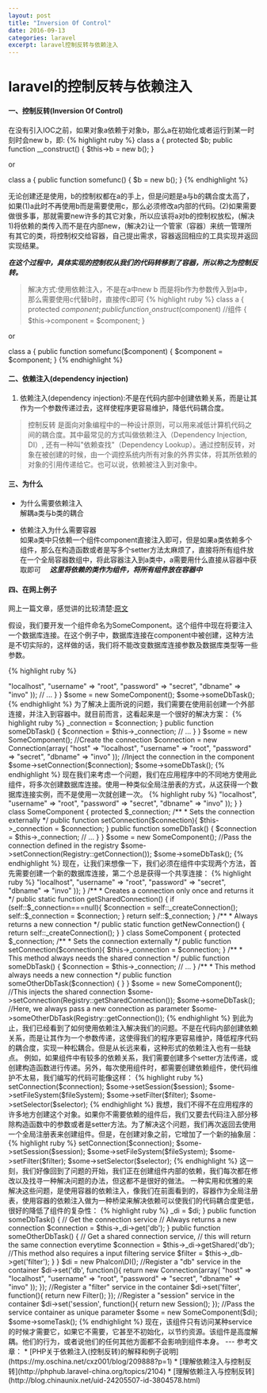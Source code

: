 ```yaml
---
layout: post
title: "Inversion Of Control"
date: 2016-09-13
categories: laravel
excerpt: laravel控制反转与依赖注入
---
```


# laravel的控制反转与依赖注入

####  一、控制反转(Inversion Of Control)

在没有引入IOC之前，如果对象a依赖于对象b，那么a在初始化或者运行到某一时刻时会new b，即:
{% highlight ruby %}
class a
{
    protected $b;
    public function __construct()
    {
        $this->b = new b();
    }

or

class a
{
    public function somefunc()
    {
        $b = new b();
    }
{% endhighlight %}

无论创建还是使用，b的控制权都在a的手上，但是问题是a与b的耦合度太高了，如果(1)a此时不再使用b而是需要使用c，那么必须修改a内部的代码。(2)如果需要做很多事，那就需要new许多的其它对象，所以应该将a对b的控制权放松，(解决1)将依赖的类传入而不是在内部new，(解决2)让一个管家（容器）来统一管理所有其它的类，将控制权交给容器，自己提出需求，容器返回相应的工具实现并返回实现结果。

***在这个过程中，具体实现的控制权从我们的代码转移到了容器，所以称之为控制反转。***

> 解决方式:使用依赖注入，不是在a中new b 而是将b作为参数传入到a中，那么需要使用c代替b时，直接传c即可
{% highlight ruby %}
class a
{
    protected $component;
    public function __construct($component)  //组件
    {
        $this->component = $component;
    }

or

class a
{
    public function somefunc($component)
    {
        $component = $component;
    }
{% endhighlight %}

#### 二、依赖注入(dependency injection)
1. 依赖注入(dependency injection):不是在代码内部中创建依赖关系，而是让其作为一个参数传递过去，这样使程序更容易维护，降低代码耦合度。

> 控制反转 是面向对象编程中的一种设计原则，可以用来减低计算机代码之间的耦合度。其中最常见的方式叫做依赖注入（Dependency Injection, DI）, 还有一种叫"依赖查找"（Dependency Lookup）。通过控制反转，对象在被创建的时候，由一个调控系统内所有对象的外界实体，将其所依赖的对象的引用传递给它。也可以说，依赖被注入到对象中。

#### 三、为什么
* 为什么需要依赖注入  
  解耦a类与b类的耦合

* 依赖注入为什么需要容器  
  如果a类中只依赖一个组件component直接注入即可，但是如果a类依赖多个组件，那么在构造函数或者是写多个setter方法太麻烦了，直接将所有组件放在一个全局容器数组中，将此容器注入到a类中，a需要用什么直接从容器中获取即可　
  ***这里将依赖的类作为组件，将所有组件放在容器中***

#### 四、在网上例子
网上一篇文章，感觉讲的比较清楚:[原文](https://my.oschina.net/cxz001/blog/209888?p=1)

  假设，我们要开发一个组件命名为SomeComponent。这个组件中现在将要注入一个数据库连接。在这个例子中，数据库连接在component中被创建，这种方法是不切实际的，这样做的话，我们将不能改变数据库连接参数及数据库类型等一些参数。

{% highlight ruby %}
<?php

class SomeComponent
{

    /**
     * The instantiation of the connection is hardcoded inside
     * the component so is difficult to replace it externally
     * or change its behavior
     */
    public function someDbTask()
    {
        $connection = new Connection(array(
            "host" => "localhost",
            "username" => "root",
            "password" => "secret",
            "dbname" => "invo"
        ));

        // ...
    }

}

$some = new SomeComponent();
$some->someDbTask();
{% endhighlight %}

  为了解决上面所说的问题，我们需要在使用前创建一个外部连接，并注入到容器中。就目前而言，这看起来是一个很好的解决方案：

{% highlight ruby %}
<?php

class SomeComponent
{

    protected $_connection;

    /**
     * Sets the connection externally
     */
    public function setConnection($connection)
    {
        $this->_connection = $connection;
    }

    public function someDbTask()
    {
        $connection = $this->_connection;

        // ...
    }

}

$some = new SomeComponent();

//Create the connection
$connection = new Connection(array(
    "host" => "localhost",
    "username" => "root",
    "password" => "secret",
    "dbname" => "invo"
));

//Inject the connection in the component
$some->setConnection($connection);

$some->someDbTask();
{% endhighlight %}

现在我们来考虑一个问题，我们在应用程序中的不同地方使用此组件，将多次创建数据库连接。使用一种类似全局注册表的方式，从这获得一个数据库连接实例，而不是使用一次就创建一次。

{% highlight ruby %}
<?php

class Registry
{

    /**
     * Returns the connection
     */
    public static function getConnection()
    {
       return new Connection(array(
            "host" => "localhost",
            "username" => "root",
            "password" => "secret",
            "dbname" => "invo"
        ));
    }

}

class SomeComponent
{

    protected $_connection;

    /**
     * Sets the connection externally
     */
    public function setConnection($connection){
        $this->_connection = $connection;
    }

    public function someDbTask()
    {
        $connection = $this->_connection;

        // ...
    }

}

$some = new SomeComponent();

//Pass the connection defined in the registry
$some->setConnection(Registry::getConnection());

$some->someDbTask();
{% endhighlight %}

现在，让我们来想像一下，我们必须在组件中实现两个方法，首先需要创建一个新的数据库连接，第二个总是获得一个共享连接：

{% highlight ruby %}
<?php

class Registry
{

    protected static $_connection;

    /**
     * Creates a connection
     */
    protected static function _createConnection()
    {
        return new Connection(array(
            "host" => "localhost",
            "username" => "root",
            "password" => "secret",
            "dbname" => "invo"
        ));
    }

    /**
     * Creates a connection only once and returns it
     */
    public static function getSharedConnection()
    {
        if (self::$_connection===null){
            $connection = self::_createConnection();
            self::$_connection = $connection;
        }
        return self::$_connection;
    }

    /**
     * Always returns a new connection
     */
    public static function getNewConnection()
    {
        return self::_createConnection();
    }

}

class SomeComponent
{

    protected $_connection;

    /**
     * Sets the connection externally
     */
    public function setConnection($connection){
        $this->_connection = $connection;
    }

    /**
     * This method always needs the shared connection
     */
    public function someDbTask()
    {
        $connection = $this->_connection;

        // ...
    }

    /**
     * This method always needs a new connection
     */
    public function someOtherDbTask($connection)
    {

    }

}

$some = new SomeComponent();

//This injects the shared connection
$some->setConnection(Registry::getSharedConnection());

$some->someDbTask();

//Here, we always pass a new connection as parameter
$some->someOtherDbTask(Registry::getConnection());
{% endhighlight %}

到此为止，我们已经看到了如何使用依赖注入解决我们的问题。不是在代码内部创建依赖关系，而是让其作为一个参数传递，这使得我们的程序更容易维护，降低程序代码的耦合度，实现一种松耦合。但是从长远来看，这种形式的依赖注入也有一些缺点。

例如，如果组件中有较多的依赖关系，我们需要创建多个setter方法传递，或创建构造函数进行传递。另外，每次使用组件时，都需要创建依赖组件，使代码维护不太易，我们编写的代码可能像这样：

{% highlight ruby %}
<?php

//Create the dependencies or retrieve them from the registry
$connection = new Connection();
$session = new Session();
$fileSystem = new FileSystem();
$filter = new Filter();
$selector = new Selector();

//Pass them as constructor parameters
$some = new SomeComponent($connection, $session, $fileSystem, $filter, $selector);

// ... or using setters

$some->setConnection($connection);
$some->setSession($session);
$some->setFileSystem($fileSystem);
$some->setFilter($filter);
$some->setSelector($selector);
{% endhighlight %}

我想，我们不得不在应用程序的许多地方创建这个对象。如果你不需要依赖的组件后，我们又要去代码注入部分移除构造函数中的参数或者是setter方法。为了解决这个问题，我们再次返回去使用一个全局注册表来创建组件。但是，在创建对象之前，它增加了一个新的抽象层：


{% highlight ruby %}
<?php
class SomeComponent
{

    // ...

    /**
     * Define a factory method to create SomeComponent instances injecting its dependencies
     */
    public static function factory()
    {

        $connection = new Connection();
        $session = new Session();
        $fileSystem = new FileSystem();
        $filter = new Filter();
        $selector = new Selector();

        return new self($connection, $session, $fileSystem, $filter, $selector);
    }

}
//Create the dependencies or retrieve them from the registry
$connection = new Connection();
$session = new Session();
$fileSystem = new FileSystem();
$filter = new Filter();
$selector = new Selector();

//Pass them as constructor parameters
$some = new SomeComponent($connection, $session, $fileSystem, $filter, $selector);

// ... or using setters

$some->setConnection($connection);
$some->setSession($session);
$some->setFileSystem($fileSystem);
$some->setFilter($filter);
$some->setSelector($selector);
{% endhighlight %}

这一刻，我们好像回到了问题的开始，我们正在创建组件内部的依赖，我们每次都在修改以及找寻一种解决问题的办法，但这都不是很好的做法。

一种实用和优雅的来解决这些问题，是使用容器的依赖注入，像我们在前面看到的，容器作为全局注册表，使用容器的依赖注入做为一种桥梁来解决依赖可以使我们的代码耦合度更低，很好的降低了组件的复杂性：


{% highlight ruby %}
<?php

class SomeComponent
{

    protected $_di;

    public function __construct($di)
    {
        $this->_di = $di;
    }

    public function someDbTask()
    {

        // Get the connection service
        // Always returns a new connection
        $connection = $this->_di->get('db');

    }

    public function someOtherDbTask()
    {

        // Get a shared connection service,
        // this will return the same connection everytime
        $connection = $this->_di->getShared('db');

        //This method also requires a input filtering service
        $filter = $this->_db->get('filter');

    }

}

$di = new Phalcon\DI();

//Register a "db" service in the container
$di->set('db', function(){
    return new Connection(array(
        "host" => "localhost",
        "username" => "root",
        "password" => "secret",
        "dbname" => "invo"
    ));
});

//Register a "filter" service in the container
$di->set('filter', function(){
    return new Filter();
});

//Register a "session" service in the container
$di->set('session', function(){
    return new Session();
});

//Pass the service container as unique parameter
$some = new SomeComponent($di);

$some->someTask();
{% endhighlight %}

现在，该组件只有访问某种service的时候才需要它，如果它不需要，它甚至不初始化，以节约资源。该组件是高度解耦。他们的行为，或者说他们的任何其他方面都不会影响到组件本身。

---
参考文章：  
* [PHP关于依赖注入(控制反转)的解释和例子说明](https://my.oschina.net/cxz001/blog/209888?p=1)  
* [理解依赖注入与控制反转](http://phphub.laravel-china.org/topics/2104)  
* [理解依赖注入与控制反转](http://blog.chinaunix.net/uid-24205507-id-3804578.html)  

